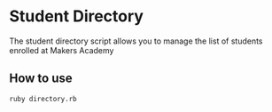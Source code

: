# Student Directory

The student directory script allows you to manage the list of students enrolled at Makers Academy

 ## How to use

 ```shell
 ruby directory.rb
 ```
